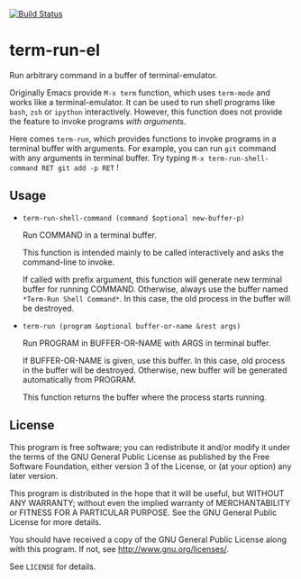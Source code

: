 [![Build Status](https://travis-ci.org/10sr/term-run-el.svg)](https://travis-ci.org/10sr/term-run-el)



term-run-el
===========

Run arbitrary command in a buffer of terminal-emulator.

Originally Emacs provide `M-x term` function, which uses `term-mode`
and works like a terminal-emulator.
It can be used to run shell programs like `bash`, `zsh` or `ipython`
interactively.
However, this function does not provide the feature to invoke programs *with
arguments*.

Here comes `term-run`, which provides functions to invoke programs in a
terminal buffer with arguments.
For example, you can run `git` command with any arguments in terminal buffer.
Try typing `M-x term-run-shell-command RET git add -p RET` !





Usage
-----


* `term-run-shell-command (command $optional new-buffer-p)`

  Run COMMAND in a terminal buffer.

  This function is intended mainly to be called interactively and
asks the command-line to invoke.

  If called with prefix argument, this function will generate new
terminal buffer for running COMMAND.  Otherwise, always use the buffer named
`*Term-Run Shell Command*`. In this case, the old process in the buffer will be
destroyed.



* `term-run (program &optional buffer-or-name &rest args)`

  Run PROGRAM in BUFFER-OR-NAME with ARGS in terminal buffer.

  If BUFFER-OR-NAME is given, use this buffer.  In this case, old process in
the buffer will be destroyed.  Otherwise, new buffer will be generated
automatically from PROGRAM.

  This function returns the buffer where the process starts running.




License
-------


This program is free software; you can redistribute it and/or modify
it under the terms of the GNU General Public License as published by
the Free Software Foundation, either version 3 of the License, or
(at your option) any later version.

This program is distributed in the hope that it will be useful,
but WITHOUT ANY WARRANTY; without even the implied warranty of
MERCHANTABILITY or FITNESS FOR A PARTICULAR PURPOSE.  See the
GNU General Public License for more details.

You should have received a copy of the GNU General Public License
along with this program.  If not, see <http://www.gnu.org/licenses/>.

See `LICENSE` for details.
